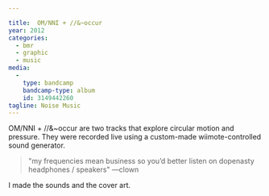```yaml
---

title:  OM​/​NNI + /​/​&​~​occur
year: 2012
categories:
  - bmr
  - graphic
  - music
media:
  -
    type: bandcamp
    bandcamp-type: album
    id: 3149442260
tagline: Noise Music
---
```

OM/NNI + //&~occur are two tracks that explore circular motion and pressure. They were recorded live using a custom-made wiimote-controlled sound generator.

> "my frequencies mean business so you’d better listen on dopenasty headphones / speakers"
—clown

I made the sounds and the cover art.

